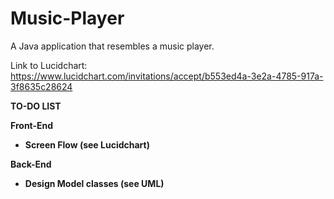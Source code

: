 # Music-Player

A Java application that resembles a music player.

Link to Lucidchart: 
https://www.lucidchart.com/invitations/accept/b553ed4a-3e2a-4785-917a-3f8635c28624

<b>TO-DO LIST

Front-End

- Screen Flow (see Lucidchart)

Back-End

- Design Model classes (see UML)


